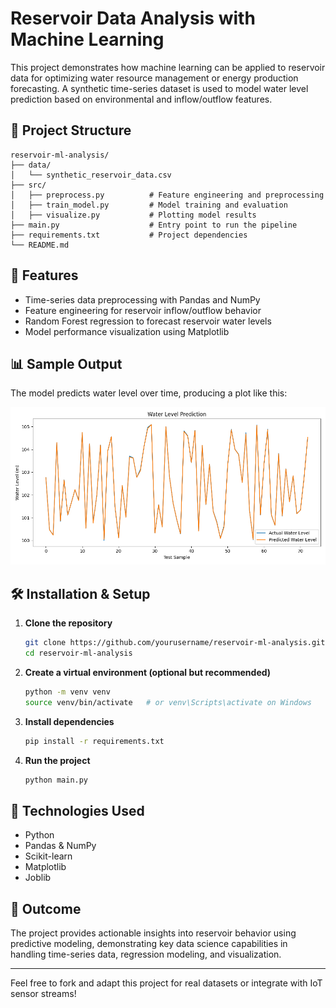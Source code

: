
# Reservoir Data Analysis with Machine Learning

This project demonstrates how machine learning can be applied to reservoir data for optimizing water resource management or energy production forecasting. A synthetic time-series dataset is used to model water level prediction based on environmental and inflow/outflow features.

## 📁 Project Structure

```
reservoir-ml-analysis/
├── data/
│   └── synthetic_reservoir_data.csv
├── src/
│   ├── preprocess.py          # Feature engineering and preprocessing
│   ├── train_model.py         # Model training and evaluation
│   ├── visualize.py           # Plotting model results
├── main.py                    # Entry point to run the pipeline
├── requirements.txt           # Project dependencies
└── README.md
```

## 🚀 Features

- Time-series data preprocessing with Pandas and NumPy
- Feature engineering for reservoir inflow/outflow behavior
- Random Forest regression to forecast reservoir water levels
- Model performance visualization using Matplotlib

## 📊 Sample Output

The model predicts water level over time, producing a plot like this:

![C:\Users\Mahesh\Downloads\water_level_prediction.png](water_level_prediction.png)

## 🛠️ Installation & Setup

1. **Clone the repository**  
   ```bash
   git clone https://github.com/yourusername/reservoir-ml-analysis.git
   cd reservoir-ml-analysis
   ```

2. **Create a virtual environment (optional but recommended)**  
   ```bash
   python -m venv venv
   source venv/bin/activate   # or venv\Scripts\activate on Windows
   ```

3. **Install dependencies**  
   ```bash
   pip install -r requirements.txt
   ```

4. **Run the project**  
   ```bash
   python main.py
   ```

## 🧠 Technologies Used

- Python
- Pandas & NumPy
- Scikit-learn
- Matplotlib
- Joblib

## 📌 Outcome

The project provides actionable insights into reservoir behavior using predictive modeling, demonstrating key data science capabilities in handling time-series data, regression modeling, and visualization.

---

Feel free to fork and adapt this project for real datasets or integrate with IoT sensor streams!
